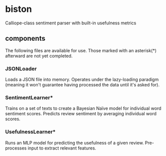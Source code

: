 # biston
Calliope-class sentiment parser with built-in usefulness metrics

## components
The following files are available for use. Those marked with an asterisk(*) afterward are not yet completed.

### JSONLoader
Loads a JSON file into memory. Operates under the lazy-loading paradigm (meaning it won't guarantee having processed the data until it's asked for). 

### SentimentLearner*
Trains on a set of texts to create a Bayesian Naïve model for individual word sentiment scores. Predicts review sentiment by averaging individual word scores. 

### UsefulnessLearner*
Runs an MLP model for predicting the usefulness of a given review. Pre-processes input to extract relevant features.
